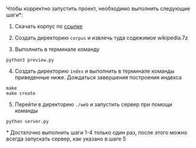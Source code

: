 Чтобы корректно запустить проект, необходимо выполнить следующие шаги*:

1. Скачать корпус по [ссылке](https://drive.google.com/file/d/1D06cLMyQa1TWsWBCU48dVIRiHSCfFfeO/view?usp=sharing)

2. Создать директорию `corpus` и извлечь туда содежимое wikipedia.7z

3. Выполнить в терминале команду

```
python3 preview.py
```

4. Создать директорию `index` и выполнить в терминале команды приведенные ниже. Дождаться завершения построения индекса

```
make
make create
```

5. Перейти в директорию `./web` и запустить сервер при помощи команды

```
python server.py
```

\* Достаточно выполнить шаги 1-4 только один раз, после этого можно всегда запускать сервер, как указано в шаге 5
